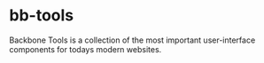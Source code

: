 bb-tools
========

Backbone Tools is a collection of the most important user-interface components for todays modern websites.
